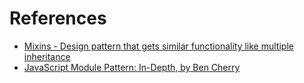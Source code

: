 # References
- [Mixins - Design pattern that gets similar functionality like multiple inheritance](https://javascript.info/mixins)
- [JavaScript Module Pattern: In-Depth, by Ben Cherry](http://www.adequatelygood.com/JavaScript-Module-Pattern-In-Depth.html)